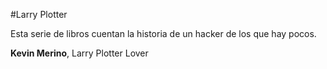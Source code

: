 #Larry Plotter 

Esta serie de libros cuentan la historia de un hacker de los que hay pocos.

**Kevin Merino**, Larry Plotter Lover